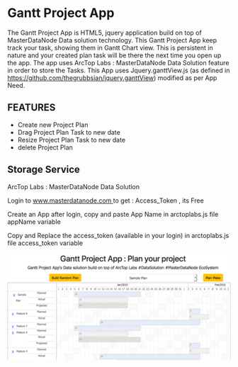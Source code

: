 # Gantt Project App

The Gantt Project App is HTML5, jquery application build on top of MasterDataNode Data solution technology. 
This Gantt Project App keep track your task, showing them in Gantt Chart view. This is persistent in nature and your created plan task
 will be there the next time you open up the app. The app uses ArcTop Labs : MasterDataNode Data Solution
feature in order to store the Tasks.
This App uses Jquery.ganttView.js (as defined in https://github.com/thegrubbsian/jquery.ganttView) modified as per App Need.

## FEATURES ##

 - Create new Project Plan
 - Drag Project Plan Task to new date
 - Resize Project Plan Task to new date
 - delete Project Plan 
 
## Storage Service ##
ArcTop Labs : MasterDataNode Data Solution
<p>Login to <a href="https://www.masterdatanode.com"> www.masterdatanode.com </a> to get : Access_Token , its Free</p>
<p>Create an App after login, copy and paste App Name in arctoplabs.js file appName variable</p>
<p>Copy and Replace the access_token (available in your login) in arctoplabs.js file access_token variable</p>
            

![alt text](https://github.com/ArcTopLabs/Gantt-Project-Planing-App/blob/master/screenshot/Gantt%20Project%20App.png)